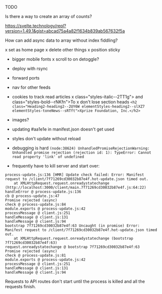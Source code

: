 TODO

Is there a way to create an array of counts?

https://svelte.technology/repl?version=1.49.1&gist=abcad75a4a82f1634b839ab567632f5a

How can add async data to array without index fiddling?


x set as home page
x delete other things
x position sticky 
- bigger mobile fonts
x scroll to on detoggle?
- deploy with rsync
- forward ports 
- nav for other feeds
- cookies to track read articles
x class="styles-italic--2TT1g"> and class="styles-bold--rNKfn">To
x don't lose section heads
`<h2 class="Heading2-heading2--2UY6W elementStyles-heading2--slXZ7 elementStyles-toneNews--sRTft">Xprize Foundation, Inc.</h2>`
- images?

- updating #aa1e1e in manifest.json doesn't get used
- styles don't update without reload
- debugging is hard `(node:38624) UnhandledPromiseRejectionWarning: Unhandled promise rejection (rejection id: 1): TypeError: Cannot read property 'link' of undefined`
- frequently have to kill server and start over:
```
process-update.js:136 [HMR] Update check failed: Error: Manifest request to /client/7f71269cd30032b87e4f.hot-update.json timed out.
    at XMLHttpRequest.request.onreadystatechange (http://localhost:3000/client/main.7f71269cd30032b87e4f.js:64:22)
handleError @ process-update.js:136
cb @ process-update.js:47
Promise rejected (async)
check @ process-update.js:84
module.exports @ process-update.js:42
processMessage @ client.js:251
handleMessage @ client.js:131
handleMessage @ client.js:94
bootstrap 7f71269cd30032b87e4f:63 Uncaught (in promise) Error: Manifest request to /client/7f71269cd30032b87e4f.hot-update.json timed out.
    at XMLHttpRequest.request.onreadystatechange (bootstrap 7f71269cd30032b87e4f:63)
request.onreadystatechange @ bootstrap 7f71269cd30032b87e4f:63
Promise rejected (async)
check @ process-update.js:81
module.exports @ process-update.js:42
processMessage @ client.js:251
handleMessage @ client.js:131
handleMessage @ client.js:94
```
Requests to API routes don't start until the process is killed and all the requests finish.